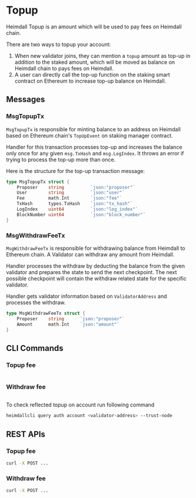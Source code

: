 # Topup

Heimdall Topup is an amount which will be used to pay fees on Heimdall chain.

There are two ways to topup your account:

1. When new validator joins, they can mention a `topup` amount as top-up in addition to the staked amount, which will be
   moved as balance on Heimdall chain to pays fees on Heimdall.
2. A user can directly call the top-up function on the staking smart contract on Ethereum to increase top-up balance on
   Heimdall.

## Messages

### MsgTopupTx

`MsgTopupTx` is responsible for minting balance to an address on Heimdall based on Ethereum chain's `TopUpEvent` on
staking manager contract.

Handler for this transaction processes top-up and increases the balance only once for any given `msg.TxHash`
and `msg.LogIndex`. It throws an error if trying to process the top-up more than once.

Here is the structure for the top-up transaction message:

```go
type MsgTopupTx struct {
    Proposer    string          `json:"proposer"`
    User        string          `json:"user"`
    Fee         math.Int        `json:"fee"`
    TxHash      types.TxHash    `json:"tx_hash"`
    LogIndex    uint64          `json:"log_index"`
    BlockNumber uint64          `json:"block_number"`
}
```

### MsgWithdrawFeeTx

`MsgWithdrawFeeTx` is responsible for withdrawing balance from Heimdall to Ethereum chain. A Validator can
withdraw any amount from Heimdall.

Handler processes the withdraw by deducting the balance from the given validator and prepares the state to send the next
checkpoint. The next possible checkpoint will contain the withdraw related state for the specific validator.

Handler gets validator information based on `ValidatorAddress` and processes the withdraw.

```go
type MsgWithdrawFeeTx struct {
    Proposer    string      `json:"proposer"`
    Amount      math.Int    `json:"amount"`
}
```

## CLI Commands

[//]: # (TODO HV2: fill this section once the cli commands are tested)

### Topup fee

```bash
```

### Withdraw fee

```bash
```

To check reflected topup on account run following command

```bash
heimdallcli query auth account <validator-address> --trust-node
```

## REST APIs

[//]: # (TODO HV2: fill this section once the REST APIs are tested)

### Topup fee

```bash
curl -X POST ...
```

### Withdraw fee

```bash
curl -X POST ...
```
